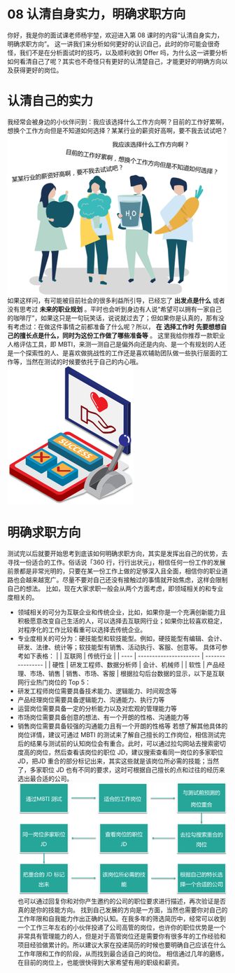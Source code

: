 # 08 认清自身实力，明确求职方向

你好，我是你的面试课老师杨宇堃，欢迎进入第 08 课时的内容“认清自身实力，明确求职方向”。 这一讲我们来分析如何更好的认识自己，此时的你可能会很奇怪，我们不是在分析面试时的技巧，以及顺利收到 Offer 吗，为什么这一讲要分析如何看清自己了呢？其实也不奇怪只有更好的认清楚自己，才能更好的明确方向以及获得更好的岗位。

# 认清自己的实力

我经常会被身边的小伙伴问到：我应该选择什么工作方向啊？目前的工作好累啊，想换个工作方向但是不知道如何选择？某某行业的薪资好高啊，要不我去试试吧？ ![img](assets/Cgq2xl357HuAOGynAADrI_pANNA147.png) 如果这样问，有可能被目前社会的很多利益所引导，已经忘了 **出发点是什么** 或者没有思考过 **未来的职业规划** 。平时也会听到身边有人说“希望可以拥有一家自己的咖啡厅”，如果这只是一句玩笑话，说说就过去了；但如果你是认真的，那有没有考虑过：在做这件事情之前都准备了什么呢？所以， **在**  **选择工作时**  **先要想想自己的擅长点是什么，同时为这份工作做了哪些准备等** 。 这里我给你推荐一款职业人格评估工具，即 MBTI，来测一测自己是偏外向还是内向、是一个有规划的人还是一个探索性的人、是喜欢做挑战性的工作还是喜欢辅助团队做一些执行层面的工作等，当然在测试的时候要依托于自己的内心哦。 ![img](assets/Cgq2xl357FGAEP2nAADFGH1SM3o459.png)

# 明确求职方向

测试完以后就要开始思考到底该如何明确求职方向，其实是发挥出自己的优势，去寻找一份适合的工作。俗话说「360 行，行行出状元」，相信任何一份工作的发展前景都是非常光明的，只要在某一份工作上做的足够深入且全面，相信你的职业道路也会越来越宽广。尽量不要对自己还没有接触过的事情就开始焦虑，这样会限制自己的想法。 比如，现在大家求职一般会从两个方面考虑，即领域相关的和专业度相关的。

- 领域相关的可分为互联企业和传统企业，比如，如果你是一个充满创新能力且积极愿意改变自己生活的人，可以选择去互联网行业；如果你比较喜欢稳定，对程序化的工作比较看重可以选择去传统企业。
- 专业度相关的可分为：硬技能型和软技能型。例如，硬技能型有编辑、会计、研发、法律、统计等；软技能型有销售、活动执行、客服、创意等。 具体可参考如下表格： | | 互联网 | 传统行业 | | ---- | ---------------------- | ---------------- | | 硬性 | 研发工程师、数据分析师 | 会计、机械师 | | 软性 | 产品经理、市场、销售 | 销售、市场、客服 | 根据拉勾后台数据的显示，以下是互联网行业热门岗位的 Top 5：
- 研发工程师岗位需要具备技术能力、逻辑能力、时间观念等
- 产品经理岗位需要具备逻辑能力、沟通能力、执行力等
- 运营岗位需要具备一定的分析能力以及对宏观的管理能力等
- 市场岗位需要具备创意的想法、有一个开朗的性格、沟通能力等
- 销售岗位需要具备较强的沟通能力且有一个开朗的性格等 若想了解其他具体的岗位详情，建议可通过 MBTI 的测试来了解自己擅长的工作岗位，相信测试完后的结果与测试前的认知岗位会有重合。此时，可以通过拉勾网站去搜索密切度高的岗位，然后查看该岗位的职位 JD，建议搜索查看同一岗位的多家职位 JD，把JD 重合的部分标记出来，其实这些就是该岗位所必需的技能；当然了，多家职位 JD 也有不同的要求，这时可根据自己擅长的点和过往的经历来选出最合适的公司。 ![img](assets/Cgq2xl356_2AXHwaAAC8sYe_h0k793.png) 也可以通过回复你和对你产生邀约的公司的职位要求进行描述，再次验证是否真的是你的技能方向。 找到自己发展的方向是一方面，当然也需要你对自己的工作年限和自我能力作出正确的认知。在我多年的筛选简历中，经常可以收到一个工作三年左右的小伙伴投递了公司高管的岗位，也许你的职位优势是一个非常具有管理能力的人，但是对于高管岗位还是需要你有很多年的工作经验和项目经验做累计的。所以建议大家在投递简历的时候也要明确自己应该在什么工作年限和工作的阶段，从而找到最合适自己的岗位。 相信通过几年的磨练，在目前的岗位上，也能很快得到大家希望有用的职级和薪资。
